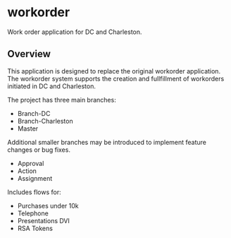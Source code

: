 # workorder

Work order application for DC and Charleston.

## Overview

This application is designed to replace the original workorder application.
The workorder system supports the creation and fullfillment of workorders initiated in DC and Charleston.

The project has three main branches:

- Branch-DC
- Branch-Charleston
- Master

Additional smaller branches may be introduced to implement feature changes or
bug fixes.

- Approval
- Action
- Assignment

Includes flows for:

- Purchases under 10k
- Telephone
- Presentations DVI
- RSA Tokens
